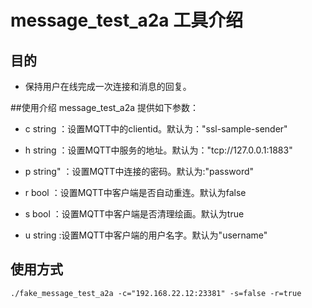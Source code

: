 # message_test_a2a 工具介绍

## 目的

* 保持用户在线完成一次连接和消息的回复。


##使用介绍
message_test_a2a 提供如下参数：

 * c string ：设置MQTT中的clientid。默认为："ssl-sample-sender"
    	
 * h string ：设置MQTT中服务的地址。默认为："tcp://127.0.0.1:1883"
  
 * p string" ：设置MQTT中连接的密码。默认为:"password"
    	
 * r bool ：设置MQTT中客户端是否自动重连。默认为false

 * s bool ：设置MQTT中客户端是否清理绘画。默认为true
   
 * u string :设置MQTT中客户端的用户名字。默认为"username"

## 使用方式
 
```
./fake_message_test_a2a -c="192.168.22.12:23381" -s=false -r=true 
```

